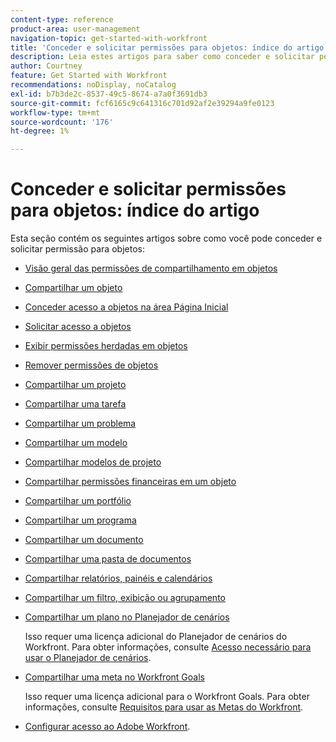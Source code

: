 ```yaml
---
content-type: reference
product-area: user-management
navigation-topic: get-started-with-workfront
title: 'Conceder e solicitar permissões para objetos: índice do artigo'
description: Leia estes artigos para saber como conceder e solicitar permissão para objetos no Workfront.
author: Courtney
feature: Get Started with Workfront
recommendations: noDisplay, noCatalog
exl-id: b7b3de2c-8537-49c5-8674-a7a0f3691db3
source-git-commit: fcf6165c9c641316c701d92af2e39294a9fe0123
workflow-type: tm+mt
source-wordcount: '176'
ht-degree: 1%

---
```


# Conceder e solicitar permissões para objetos: índice do artigo

Esta seção contém os seguintes artigos sobre como você pode conceder e solicitar permissão para objetos:

* [Visão geral das permissões de compartilhamento em objetos](../../workfront-basics/grant-and-request-access-to-objects/sharing-permissions-on-objects-overview.md)
* [Compartilhar um objeto](../../workfront-basics/grant-and-request-access-to-objects/share-an-object.md)
* [Conceder acesso a objetos na área Página Inicial](../../workfront-basics/grant-and-request-access-to-objects/grant-access-home.md)
* [Solicitar acesso a objetos](../../workfront-basics/grant-and-request-access-to-objects/request-access.md)
* [Exibir permissões herdadas em objetos](../../workfront-basics/grant-and-request-access-to-objects/view-inherited-permissions-on-objects.md)
* [Remover permissões de objetos](../../workfront-basics/grant-and-request-access-to-objects/remove-permissions-from-objects.md)
* [Compartilhar um projeto](../../workfront-basics/grant-and-request-access-to-objects/share-a-project.md)
* [Compartilhar uma tarefa](../../workfront-basics/grant-and-request-access-to-objects/share-a-task.md)
* [Compartilhar um problema](../../workfront-basics/grant-and-request-access-to-objects/share-an-issue.md)
* [Compartilhar um modelo](../../workfront-basics/grant-and-request-access-to-objects/share-a-template.md)
* [Compartilhar modelos de projeto](../../manage-work/projects/create-and-manage-templates/share-project-template.md)
* [Compartilhar permissões financeiras em um objeto](../../workfront-basics/grant-and-request-access-to-objects/share-financial-permissions-object.md)
* [Compartilhar um portfólio](../../workfront-basics/grant-and-request-access-to-objects/share-a-portfolio.md)
* [Compartilhar um programa](../../workfront-basics/grant-and-request-access-to-objects/share-a-program.md)
* [Compartilhar um documento](../../workfront-basics/grant-and-request-access-to-objects/document-permissions.md)
* [Compartilhar uma pasta de documentos](../../workfront-basics/grant-and-request-access-to-objects/share-a-document-folder.md)
* [Compartilhar relatórios, painéis e calendários](../../workfront-basics/grant-and-request-access-to-objects/permissions-reports-dashboards-calendars.md)
* [Compartilhar um filtro, exibição ou agrupamento](../../reports-and-dashboards/reports/reporting-elements/share-filter-view-grouping.md)
* [Compartilhar um plano no Planejador de cenários](../../scenario-planner/share-a-plan.md)

  Isso requer uma licença adicional do Planejador de cenários do Workfront. Para obter informações, consulte [Acesso necessário para usar o Planejador de cenários](../../scenario-planner/access-needed-to-use-sp.md).

* [Compartilhar uma meta no Workfront Goals](../../workfront-goals/workfront-goals-settings/share-a-goal.md)

  Isso requer uma licença adicional para o Workfront Goals. Para obter informações, consulte [Requisitos para usar as Metas do Workfront](../../workfront-goals/goal-management/access-needed-for-wf-goals.md).

* [Configurar acesso ao Adobe Workfront](../../administration-and-setup/add-users/configure-and-grant-access/configure-access.md).
